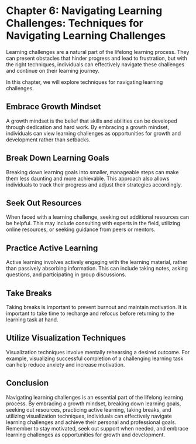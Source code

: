 Chapter 6: Navigating Learning Challenges: Techniques for Navigating Learning Challenges
========================================================================================

Learning challenges are a natural part of the lifelong learning process. They can present obstacles that hinder progress and lead to frustration, but with the right techniques, individuals can effectively navigate these challenges and continue on their learning journey.

In this chapter, we will explore techniques for navigating learning challenges.

Embrace Growth Mindset
----------------------

A growth mindset is the belief that skills and abilities can be developed through dedication and hard work. By embracing a growth mindset, individuals can view learning challenges as opportunities for growth and development rather than setbacks.

Break Down Learning Goals
-------------------------

Breaking down learning goals into smaller, manageable steps can make them less daunting and more achievable. This approach also allows individuals to track their progress and adjust their strategies accordingly.

Seek Out Resources
------------------

When faced with a learning challenge, seeking out additional resources can be helpful. This may include consulting with experts in the field, utilizing online resources, or seeking guidance from peers or mentors.

Practice Active Learning
------------------------

Active learning involves actively engaging with the learning material, rather than passively absorbing information. This can include taking notes, asking questions, and participating in group discussions.

Take Breaks
-----------

Taking breaks is important to prevent burnout and maintain motivation. It is important to take time to recharge and refocus before returning to the learning task at hand.

Utilize Visualization Techniques
--------------------------------

Visualization techniques involve mentally rehearsing a desired outcome. For example, visualizing successful completion of a challenging learning task can help reduce anxiety and increase motivation.

Conclusion
----------

Navigating learning challenges is an essential part of the lifelong learning process. By embracing a growth mindset, breaking down learning goals, seeking out resources, practicing active learning, taking breaks, and utilizing visualization techniques, individuals can effectively navigate learning challenges and achieve their personal and professional goals. Remember to stay motivated, seek out support when needed, and embrace learning challenges as opportunities for growth and development.
